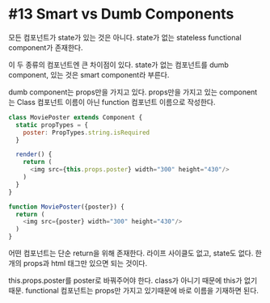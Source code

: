 #13 Smart vs Dumb Components
===

모든 컴포넌트가 state가 있는 것은 아니다.
state가 없는 stateless functional component가 존재한다.

이 두 종류의 컴포넌트엔 큰 차이점이 있다.
state가 없는 컴포넌트를 dumb component, 있는 것은 smart component라 부른다.

dumb component는 props만을 가지고 있다.
props만을 가지고 있는 component는 Class 컴포넌트 이름이 아닌
function 컴포넌트 이름으로 작성한다.

```js
class MoviePoster extends Component {
  static propTypes = {
    poster: PropTypes.string.isRequired
  }

  render() {
    return (
      <img src={this.props.poster} width="300" height="430"/>
    )
  }
}
```
```js
function MoviePoster({poster}) {
  return (
    <img src={poster} width="300" height="430"/>
  )
}
```

어떤 컴포넌트는 단순 return을 위해 존재한다. 라이프 사이클도 없고, state도 없다.
한개의 props과 html 태그만 있으면 되는 것이다.

this.props.poster를 poster로 바꿔주어야 한다. class가 아니기 때문에 this가 없기 때문.
functional 컴포넌트는 props만 가지고 있기때문에 바로 이름을 기재하면 된다.
